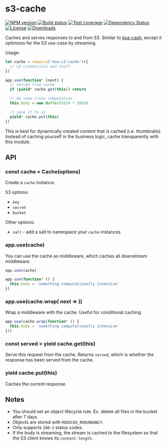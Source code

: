 
# s3-cache

[![NPM version][npm-image]][npm-url]
[![Build status][travis-image]][travis-url]
[![Test coverage][coveralls-image]][coveralls-url]
[![Dependency Status][david-image]][david-url]
[![License][license-image]][license-url]
[![Downloads][downloads-image]][downloads-url]

Caches and serves responses to and from S3.
Similar to [koa-cash](https://github.com/koajs/cash),
except it optimizes for the S3 use-case by streaming.

Usage:

```js
let cache = require('koa-s3-cache')({
  // s3 credentials and stuff
})

app.use(function* (next) {
  // served from cache
  if (yield* cache.get(this)) return

  // do some crazy computation
  this.body = new Buffer(1024 * 1024)

  // save it to s3
  yield* cache.put(this)
})
```

This is best for dynamically created content that is cached (i.e. thumbnails).
Instead of caching yourself in the business logic,
cache transparently with this module.

## API

### const cache = Cache(options)

Create a `cache` instance.

S3 options:

- `key`
- `secret`
- `bucket`

Other options:

- `salt` - add a salt to namespace your `cache` instances

### app.use(cache)

You can use the cache as middleware,
which caches all downstream middleware.

```js
app.use(cache)

app.use(function* () {
  this.body = 'something computationally intensive'
})
```

### app.use(cache.wrap( next => ))

Wrap a middleware with the cache.
Useful for conditional caching

```js
app.use(cache.wrap(function* () {
  this.body = 'something computationally intensive'
}))
```

### const served = yield cache.get(this)

Serve this request from the cache.
Returns `served`, which is whether the response has been served from the cache.

### yield cache.put(this)

Caches the current response.

## Notes

- You should set an object lifecycle rule.
  Ex. delete all files in the bucket after 7 days.
- Objects are stored with `REDUCED_REDUNDANCY`.
- Only supports `200-2` status codes.
- If the body is streaming, the stream is cached to the filesystem so that the S3 client knows its `content-length`.

[npm-image]: https://img.shields.io/npm/v/koa-s3-cache.svg?style=flat-square
[npm-url]: https://npmjs.org/package/koa-s3-cache
[github-tag]: http://img.shields.io/github/tag/koajs/s3-cache.svg?style=flat-square
[github-url]: https://github.com/koajs/s3-cache/tags
[travis-image]: https://img.shields.io/travis/koajs/s3-cache.svg?style=flat-square
[travis-url]: https://travis-ci.org/koajs/s3-cache
[coveralls-image]: https://img.shields.io/coveralls/koajs/s3-cache.svg?style=flat-square
[coveralls-url]: https://coveralls.io/r/koajs/s3-cache
[david-image]: http://img.shields.io/david/koajs/s3-cache.svg?style=flat-square
[david-url]: https://david-dm.org/koajs/s3-cache
[license-image]: http://img.shields.io/npm/l/koa-s3-cache.svg?style=flat-square
[license-url]: LICENSE
[downloads-image]: http://img.shields.io/npm/dm/koa-s3-cache.svg?style=flat-square
[downloads-url]: https://npmjs.org/package/koa-s3-cache
